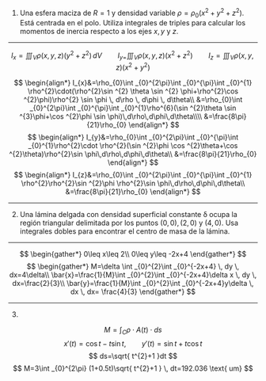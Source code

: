 1. Una esfera maciza de $R=1$ y densidad variable $\rho=\rho_{0}(x^{2}+y^{2}+z^{2})$. Está centrada en el polo. Utiliza integrales de triples para calcular los momentos de inercia respecto a los ejes $x,y$ y $z$.

---
$$
I_{x}=\iiint_{V}\rho(x,y,z)(y^{2}+z^{2})\,dV\qquad I_{y=}\iiint_{V}\rho(x,y,z)(x^{2}+z^{2})\qquad I_{z}=\iiint_{V}\rho(x,y,z)(x^{2}+y^{2})
$$

$$
\begin{align*}
I_{x}&=\rho_{0}\int _{0}^{2\pi}\int _{0}^{\pi}\int _{0}^{1} \rho^{2}\cdot(\rho^{2}\sin ^{2} \theta \sin ^{2} \phi+\rho^{2}\cos ^{2}\phi)\rho^{2} \sin \phi   \, d\rho  \, d\phi  \, d\theta\\
&=\rho_{0}\int _{0}^{2\pi}\int _{0}^{\pi}\int _{0}^{1}\rho^{6}(\sin ^{2}\theta \sin ^{3}\phi+\cos ^{2}\phi \sin \phi)\,d\rho\,d\phi\,d\theta\\\\
&=\frac{8\pi}{21}\rho_{0}
\end{align*}
$$
$$
\begin{align*}
I_{y}&=\rho_{0}\int _{0}^{2\pi}\int _{0}^{\pi}\int _{0}^{1}\rho^{2}\cdot \rho^{2}(\sin ^{2}\phi \cos ^{2}\theta+\cos ^{2}\theta)\rho^{2}\sin \phi\,d\rho\,d\phi\,d\theta\\
&=\frac{8\pi}{21}\rho_{0}
\end{align*}
$$
$$
\begin{align*}
I_{z}&=\rho_{0}\int _{0}^{2\pi}\int _{0}^{\pi}\int _{0}^{1} \rho^{2}\rho^{2}\sin ^{2}\phi \rho^{2}\sin \phi\,d\rho\,d\phi\,d\theta\\
&=\frac{8\pi}{21}\rho_{0}
\end{align*}
$$

---

2. Una lámina delgada con densidad superficial constante δ ocupa la región triangular delimitada por los puntos $(0,0),(2,0)$ y $(4,0)$. Usa integrales dobles para encontrar el centro de masa de la lámina.

---

$$
\begin{gather*}
0\leq x\leq 2\\
0\leq y\leq -2x+4
\end{gather*}
$$
$$
\begin{gather*}
M=\delta \int _{0}^{2}\int _{0}^{-2x+4}  \, dy  \, dx=4\delta\\
\bar{x}=\frac{1}{M}\int _{0}^{2}\int _{0}^{-2x+4}\delta x \, dy  \, dx=\frac{2}{3}\\
\bar{y}=\frac{1}{M}\int _{0}^{2}\int _{0}^{-2x+4}y\delta \, dx  \, dx= \frac{4}{3}
\end{gather*} 
$$

---

3. 

$$
M=\int _{C}\rho\cdot A(t)\cdot  ds 
$$
$$
x'(t)=\cos t-t\sin t,\qquad y'(t)=\sin t+t\cos t
$$
$$
ds=\sqrt{ t^{2}+1 }dt
$$
$$
M=3\int _{0}^{2\pi} (1+0.5t)\sqrt{ t^{2}+1 } \, dt=192.036 \text{ um} 
$$
